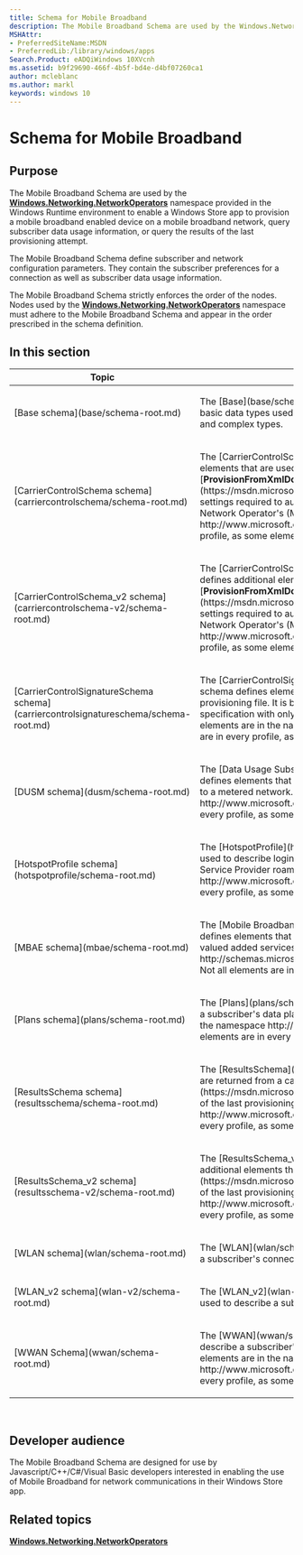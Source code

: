 ```yaml
---
title: Schema for Mobile Broadband
description: The Mobile Broadband Schema are used by the Windows.Networking.NetworkOperators namespace provided in the Windows Runtime environment to enable a Windows Store app to provision a mobile broadband enabled device on a mobile broadband network, query subscriber data usage information, or query the results of the last provisioning attempt.
MSHAttr:
- PreferredSiteName:MSDN
- PreferredLib:/library/windows/apps
Search.Product: eADQiWindows 10XVcnh
ms.assetid: b9f29690-466f-4b5f-bd4e-d4bf07260ca1
author: mcleblanc
ms.author: markl
keywords: windows 10
---
```


# Schema for Mobile Broadband


## Purpose


The Mobile Broadband Schema are used by the [**Windows.Networking.NetworkOperators**](https://msdn.microsoft.com/library/windows/apps/br241148) namespace provided in the Windows Runtime environment to enable a Windows Store app to provision a mobile broadband enabled device on a mobile broadband network, query subscriber data usage information, or query the results of the last provisioning attempt.

The Mobile Broadband Schema define subscriber and network configuration parameters. They contain the subscriber preferences for a connection as well as subscriber data usage information.

The Mobile Broadband Schema strictly enforces the order of the nodes. Nodes used by the [**Windows.Networking.NetworkOperators**](https://msdn.microsoft.com/library/windows/apps/br241148) namespace must adhere to the Mobile Broadband Schema and appear in the order prescribed in the schema definition.

## In this section


<table>
<colgroup>
<col width="50%" />
<col width="50%" />
</colgroup>
<thead>
<tr class="header">
<th>Topic</th>
<th>Description</th>
</tr>
</thead>
<tbody>
<tr class="odd">
<td><p>[Base schema](base/schema-root.md)</p></td>
<td><p>The [Base](base/schema-root.md) schema defines elements that are used to describe basic data types used throughout the Mobile Broadband schema. It defines only simple and complex types.</p></td>
</tr>
<tr class="even">
<td><p>[CarrierControlSchema schema](carriercontrolschema/schema-root.md)</p></td>
<td><p>The [CarrierControlSchema](carriercontrolschema/schema-root.md) schema defines elements that are used to create the provisioning file in a call to [<strong>ProvisionFromXmlDocumentAsync</strong>](https://msdn.microsoft.com/library/windows/apps/br207400) and describe all of the settings required to authenticate and provision a subscriber's account on a Mobile Network Operator's (MNO) network. All of the elements are in the namespace http://www.microsoft.com/networking/CarrierControl/v1. Not all elements are in every profile, as some elements are optional.</p></td>
</tr>
<tr class="odd">
<td><p>[CarrierControlSchema_v2 schema](carriercontrolschema-v2/schema-root.md)</p></td>
<td><p>The [CarrierControlSchema_v2](carriercontrolschema-v2/schema-root.md) schema defines additional elements that are used to create the provisioning file in a call to [<strong>ProvisionFromXmlDocumentAsync</strong>](https://msdn.microsoft.com/library/windows/apps/br207400) and describe additional settings required to authenticate and provision a subscriber's account on a Mobile Network Operator's (MNO) network. All of the elements are in the namespace http://www.microsoft.com/networking/CarrierControl/v2. Not all elements are in every profile, as some elements are optional.</p></td>
</tr>
<tr class="even">
<td><p>[CarrierControlSignatureSchema schema](carriercontrolsignatureschema/schema-root.md)</p></td>
<td><p>The [CarrierControlSignatureSchema](carriercontrolsignatureschema/schema-root.md) schema defines elements that are used to describe the signature appended to the provisioning file. It is based on the [XML DSIG](http://www.w3.org/TR/xmldsig-core/) specification with only minor deviations that are explicitly described below. All of the elements are in the namespace http://www.w3.org/2000/09/xmldsig#. Not all elements are in every profile, as some elements are optional.</p></td>
</tr>
<tr class="odd">
<td><p>[DUSM schema](dusm/schema-root.md)</p></td>
<td><p>The [Data Usage Subscription Management (DUSM)](dusm/schema-root.md) schema defines elements that are used to describe cost information for a subscriber's connection to a metered network. All of the elements are in the namespace http://www.microsoft.com/networking/CarrierControl/DUSM/v1. Not all elements are in every profile, as some elements are optional.</p></td>
</tr>
<tr class="even">
<td><p>[HotspotProfile schema](hotspotprofile/schema-root.md)</p></td>
<td><p>The [HotspotProfile](hotspotprofile/schema-root.md) schema defines elements that are used to describe login credentials for Wi-Fi hotspots that use the Wireless Internet Service Provider roaming (WISPr) protocol. All of the elements are in the namespace http://www.microsoft.com/networking/WLAN/HotspotProfile/v1. Not all elements are in every profile, as some elements are optional.</p></td>
</tr>
<tr class="odd">
<td><p>[MBAE schema](mbae/schema-root.md)</p></td>
<td><p>The [Mobile Broadband Account Experience (MBAE)](mbae/schema-root.md) schema defines elements that are used by mobile network operators and retail partners to deliver valued added services to customers. All of the elements are in the namespace http://schemas.microsoft.com/windows/2010/12/DeviceMetadata/MobileBroadbandInfo. Not all elements are in every profile, as some elements are optional.</p></td>
</tr>
<tr class="even">
<td><p>[Plans schema](plans/schema-root.md)</p></td>
<td><p>The [Plans](plans/schema-root.md) schema defines elements that are used to describe a subscriber's data plan on a Mobile Network Operator (MNO). All of the elements are in the namespace http://www.microsoft.com/networking/CarrierControl/Plans/v1. Not all elements are in every profile, as some elements are optional.</p></td>
</tr>
<tr class="odd">
<td><p>[ResultsSchema schema](resultsschema/schema-root.md)</p></td>
<td><p>The [ResultsSchema](resultsschema/schema-root.md) schema defines elements that are returned from a call to [<strong>ProvisionResultsXml</strong>](https://msdn.microsoft.com/library/windows/apps/br212048) and describe the results of the last provisioning attempt. All of the elements are in the namespace http://www.microsoft.com/networking/CarrierControlResults/v1. Not all elements are in every profile, as some elements are optional.</p></td>
</tr>
<tr class="even">
<td><p>[ResultsSchema_v2 schema](resultsschema-v2/schema-root.md)</p></td>
<td><p>The [ResultsSchema_v2](resultsschema-v2/schema-root.md) schema defines additional elements that are returned from a call to [<strong>ProvisionResultsXml</strong>](https://msdn.microsoft.com/library/windows/apps/br212048) and describe the results of the last provisioning attempt. All of the elements are in the namespace http://www.microsoft.com/networking/CarrierControlResults/v2. Not all elements are in every profile, as some elements are optional.</p></td>
</tr>
<tr class="odd">
<td><p>[WLAN schema](wlan/schema-root.md)</p></td>
<td><p>The [WLAN](wlan/schema-root.md) schema defines elements that are used to describe a subscriber's connection to a Wireless Local Area Network (WLAN).</p></td>
</tr>
<tr class="even">
<td><p>[WLAN_v2 schema](wlan-v2/schema-root.md)</p></td>
<td><p>The [WLAN_v2](wlan-v2/schema-root.md) schema defines additional elements that are used to describe a subscriber's connection to a Wireless Local Area Network (WLAN).</p></td>
</tr>
<tr class="odd">
<td><p>[WWAN Schema](wwan/schema-root.md)</p></td>
<td><p>The [WWAN](wwan/schema-root.md) schema defines elements that are used to describe a subscriber's connection to a Wireless Wide Area Network (WWAN). All of the elements are in the namespace http://www.microsoft.com/networking/CarrierControl/WWAN/v1. Not all elements are in every profile, as some elements are optional.</p></td>
</tr>
</tbody>
</table>

 

## <a href="" id="developer-audience-heading"></a>Developer audience


The Mobile Broadband Schema are designed for use by Javascript/C++/C#/Visual Basic developers interested in enabling the use of Mobile Broadband for network communications in their Windows Store app.

## Related topics


[**Windows.Networking.NetworkOperators**](https://msdn.microsoft.com/library/windows/apps/br241148)

 

 




